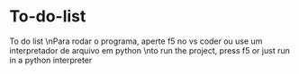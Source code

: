 # To-do-list
To do list
\nPara rodar o programa, aperte f5 no vs coder ou use um interpretador de arquivo em python
\nto run the project, press f5 or just run in a python interpreter
